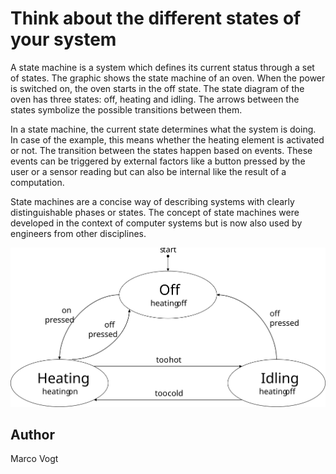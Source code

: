 <!-- BEGIN TITLE -->
# Think about the different states of your system
<!-- END TITLE -->

<!-- BEGIN BODY -->
A state machine is a system which defines its current status through a set of states. The graphic shows the state machine of an oven. When the power is switched on, the oven starts in the off state. The state diagram of the oven has three states: off, heating and idling. The arrows between the states symbolize the possible transitions between them. 

In a state machine, the current state determines what the system is doing. In case of the example, this means whether the heating element is activated or not. The transition between the states happen based on events. These events can be triggered by external factors like a button pressed by the user or a sensor reading but can also be internal like the result of a computation.

State machines are a concise way of describing systems with clearly distinguishable phases or states. The concept of state machines were developed in the context of computer systems but is now also used by engineers from other disciplines.
<!-- END BODY -->


![Image title](../images/image-118-state-machines.svg)



## Author
<!-- BEGIN AUTHOR -->
Marco Vogt
<!-- END AUTHOR -->